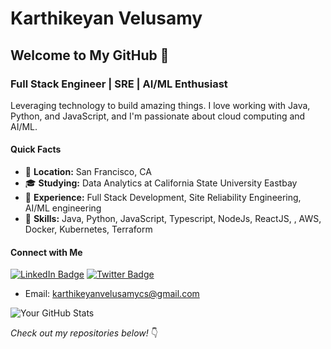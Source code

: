 # Karthikeyan Velusamy

## Welcome to My GitHub 👋

### Full Stack Engineer | SRE | AI/ML Enthusiast

Leveraging technology to build amazing things. I love working with Java, Python, and JavaScript, and I'm passionate about cloud computing and AI/ML.

#### Quick Facts
- 📍 **Location:** San Francisco, CA
- 🎓 **Studying:** Data Analytics at California State University Eastbay
- 💼 **Experience:** Full Stack Development, Site Reliability Engineering, AI/ML engineering
- 🚀 **Skills:** Java, Python, JavaScript, Typescript, NodeJs, ReactJS, , AWS, Docker, Kubernetes, Terraform

#### Connect with Me
[![LinkedIn Badge](https://img.shields.io/badge/-LinkedIn-blue?style=flat-square&logo=LinkedIn&logoColor=white&link=https://www.linkedin.com/in/krthikeyanvelusamy/)](https://www.linkedin.com/in/krthikeyanvelusamy/)
[![Twitter Badge](https://img.shields.io/badge/-Twitter-1DA1F2?style=flat-square&logo=Twitter&logoColor=white&link=https://twitter.com/vekacs)](https://twitter.com/vekacs)

- Email: [karthikeyanvelusamycs@gmail.com](mailto:karthikeyanvelusamycs@gmail.com)

![Your GitHub Stats](https://github-readme-stats.vercel.app/api?username=karthikeyanvelusamy&show_icons=true)

_Check out my repositories below!_ 👇
